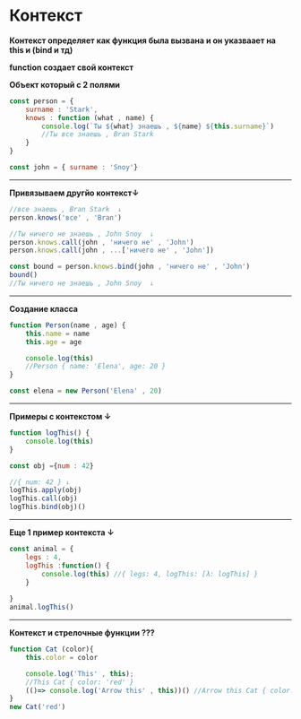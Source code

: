 # Контекст

**Контекст определяет как функция была вызвана и он указваает на this и (bind и тд)**

**function создает свой контекст**

**Объект который с 2 полями**

```javascript
const person = {
    surname : 'Stark',
    knows : function (what , name) {
        console.log(`Ты ${what} знаешь , ${name} ${this.surname}`)
        //Ты все знаешь , Bran Stark 
    }
}

const john = { surname : 'Snoy'}
```
---

**Привязываем другйо контекст↓**
```javascript
//все знаешь , Bran Stark  ↓
person.knows('все' , 'Bran') 

//Ты ничего не знаешь , John Snoy  ↓
person.knows.call(john , 'ничего не' , 'John')
person.knows.call(john , ...['ничего не' , 'John'])

const bound = person.knows.bind(john , 'ничего не' , 'John')
bound()
//Ты ничего не знаешь , John Snoy  ↓
```
---
**Создание класса**

```javascript
function Person(name , age) {
    this.name = name
    this.age = age

    console.log(this)
    //Person { name: 'Elena', age: 20 } 
}

const elena = new Person('Elena' , 20)

```
---
**Примеры с контекстом ↓**
```javascript
function logThis() {
    console.log(this)
}

const obj ={num : 42}

//{ num: 42 } ↓
logThis.apply(obj)
logThis.call(obj)
logThis.bind(obj)()
```
---
**Еще 1 пример контекста ↓**
```javascript
const animal = {
    legs : 4,
    logThis :function() {
        console.log(this) //{ legs: 4, logThis: [λ: logThis] } 
    }
    
}
animal.logThis()
```
---
**Контекст и стрелочные функции ???**
```javascript
function Cat (color){
    this.color = color

    console.log('This' , this);
    //This Cat { color: 'red' } 
    (()=> console.log('Arrow this' , this))() //Arrow this Cat { color: 'red' } 
}
new Cat('red')
```